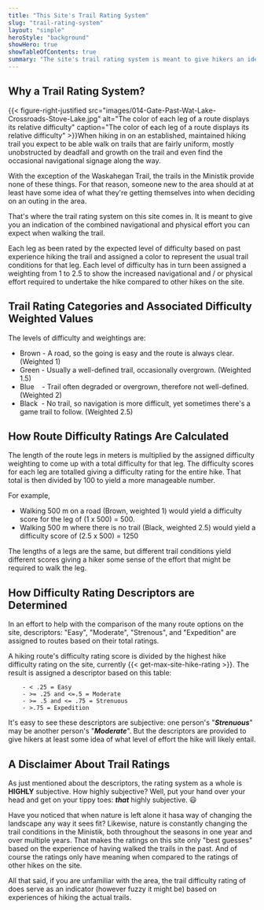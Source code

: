 ```yaml
---
title: "This Site's Trail Rating System"
slug: "trail-rating-system"
layout: "simple"
heroStyle: "background"
showHero: true
showTableOfContents: true
summary: "The site's trail rating system is meant to give hikers an idea of the navigational difficulty and physical effort it may require to undertake the hike."
---
```

## Why a Trail Rating System?
{{< figure-right-justified
    src="images/014-Gate-Past-Wat-Lake-Crossroads-Stove-Lake.jpg"
    alt="The color of each leg of a route displays its relative difficulty"
    caption="The color of each leg of a route displays its relative difficulty" >}}When hiking in on an established, maintained hiking trail you expect to be able walk on trails that are fairly uniform, mostly unobstructed by deadfall and growth on the trail and even find the occasional navigational signage along the way.

With the exception of the Waskahegan Trail, the trails in the Ministik provide none of these things. For that reason, someone new to the area should at at least have some idea of what they're getting themselves into when deciding on an outing in the area. 

That's where the trail rating system on this site comes in. It is meant to give you an indication of the combined navigational and physical effort you can expect when walking the trail. 

Each leg as been rated by the expected level of difficulty based on past experience hiking the trail and assigned a color to represent the usual trail conditions for that leg. Each level of difficulty has in turn been assigned a weighting from 1 to 2.5 to show the increased navigational and / or physical effort required to undertake the hike compared to other hikes on the site.

## Trail Rating Categories and Associated Difficulty Weighted Values
The levels of difficulty and weightings are:
 - <span class="Maplegendbrown">Brown</span> - A road, so the going is easy and the route is always clear. (Weighted 1)
 - <span class="Maplegendgreen">Green</span> - Usually a well-defined trail, occasionally overgrown. (Weighted 1.5)
 - <span class="Maplegendblue">Blue&nbsp;&nbsp;&nbsp;</span> - Trail often degraded or overgrown, therefore not well-defined. (Weighted 2)
 - <span class="Maplegendblack">Black&nbsp;</span> - No trail, so navigation is more difficult, yet sometimes there's a game trail to follow. (Weighted 2.5)

## How Route Difficulty Ratings Are Calculated
The length of the route legs in meters is multiplied by the assigned difficulty weighting to come up with a total difficulty for that leg. The difficulty scores for each leg are totalled giving a difficulty rating for the entire hike. That total is then divided by 100 to yield a more manageable number.

For example,
- Walking 500 m on a road (Brown, weighted 1) would yield a difficulty score for the leg of (1 x 500) = 500.
- Walking 500 m where there is no trail (Black, weighted 2.5) would yield a difficulty score of (2.5 x 500) = 1250

The lengths of a legs are the same, but different trail conditions yield different scores giving a hiker some sense of the effort that might be required to walk the leg.

## How Difficulty Rating Descriptors are Determined
In an effort to help with the comparison of the many route options on the site, descriptors: "Easy", "Moderate", "Strenous", and "Expedition" are assigned to routes based on their total ratings.

A hiking route's difficulty rating score is divided by the highest hike difficulty rating on the site, currently {{< get-max-site-hike-rating >}}. The result is assigned a descriptor based on this table:

		- < .25 = Easy
		- >= .25 and <=.5 = Moderate
		- >= .5 and <= .75 = Strenuous
		- >.75 = Expedition
		
It's easy to see these descriptors are subjective: one person's "***Strenuous***" may be another person's "***Moderate***". But the descriptors are provided to give hikers at least some idea of what level of effort the hike will likely entail.

## A Disclaimer About Trail Ratings
As just mentioned about the descriptors, the rating system as a whole is **HIGHLY** subjective. How highly subjective? Well, put your hand over your head and get on your tippy toes: ***that*** highly subjective. 😃

Have you noticed that when nature is left alone it hasa way of changing the landscape any way it sees fit? Likewise, nature is constantly changing the trail conditions in the Ministik, both throughout the seasons in one year and over multiple years. That makes the ratings on this site only "best guesses" based on the experience of having walked the trails in the past. And of course the ratings only have meaning when compared to the ratings of other hikes on the site.

All that said, if you are unfamiliar with the area, the trail difficulty rating of does serve as an indicator (however fuzzy it might be) based on experiences of hiking the actual trails.

